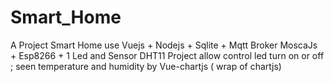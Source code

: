 # Smart_Home
A Project Smart Home use Vuejs + Nodejs + Sqlite + Mqtt Broker MoscaJs + Esp8266 + 1 Led and Sensor DHT11
Project allow control led turn on or off ; seen temperature and humidity by Vue-chartjs ( wrap of chartjs)
